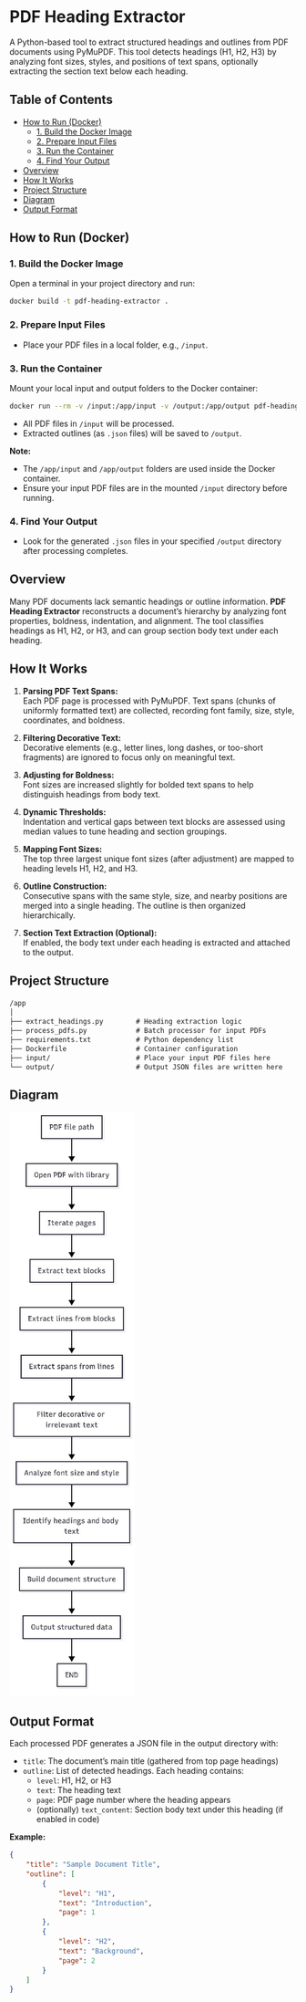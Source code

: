 # PDF Heading Extractor

A Python-based tool to extract structured headings and outlines from PDF documents using PyMuPDF. This tool detects headings (H1, H2, H3) by analyzing font sizes, styles, and positions of text spans, optionally extracting the section text below each heading.

## Table of Contents
- [How to Run (Docker)](#how-to-run-docker)
    - [1. Build the Docker Image](#1-build-the-docker-image)
    - [2. Prepare Input Files](#2-prepare-input-files)
    - [3. Run the Container](#3-run-the-container)
    - [4. Find Your Output](#4-find-your-output)
- [Overview](#overview)
- [How It Works](#how-it-works)
- [Project Structure](#project-structure)
- [Diagram](#diagram)
- [Output Format](#output-format)

## How to Run (Docker)

### 1. Build the Docker Image

Open a terminal in your project directory and run:

```bash
docker build -t pdf-heading-extractor .
```

### 2. Prepare Input Files

- Place your PDF files in a local folder, e.g., `/input`.

### 3. Run the Container

Mount your local input and output folders to the Docker container:

```bash
docker run --rm -v /input:/app/input -v /output:/app/output pdf-heading-extractor
```

- All PDF files in `/input` will be processed.
- Extracted outlines (as `.json` files) will be saved to `/output`.

**Note:**  
- The `/app/input` and `/app/output` folders are used inside the Docker container.
- Ensure your input PDF files are in the mounted `/input` directory before running.

### 4. Find Your Output

- Look for the generated `.json` files in your specified `/output` directory after processing completes.

## Overview

Many PDF documents lack semantic headings or outline information. **PDF Heading Extractor** reconstructs a document’s hierarchy by analyzing font properties, boldness, indentation, and alignment. The tool classifies headings as H1, H2, or H3, and can group section body text under each heading.

## How It Works

1. **Parsing PDF Text Spans:**  
   Each PDF page is processed with PyMuPDF. Text spans (chunks of uniformly formatted text) are collected, recording font family, size, style, coordinates, and boldness.

2. **Filtering Decorative Text:**  
   Decorative elements (e.g., letter lines, long dashes, or too-short fragments) are ignored to focus only on meaningful text.

3. **Adjusting for Boldness:**  
   Font sizes are increased slightly for bolded text spans to help distinguish headings from body text.

4. **Dynamic Thresholds:**  
   Indentation and vertical gaps between text blocks are assessed using median values to tune heading and section groupings.

5. **Mapping Font Sizes:**  
   The top three largest unique font sizes (after adjustment) are mapped to heading levels H1, H2, and H3.

6. **Outline Construction:**  
   Consecutive spans with the same style, size, and nearby positions are merged into a single heading. The outline is then organized hierarchically.

7. **Section Text Extraction (Optional):**  
   If enabled, the body text under each heading is extracted and attached to the output.

## Project Structure

```
/app
│
├── extract_headings.py        # Heading extraction logic
├── process_pdfs.py            # Batch processor for input PDFs
├── requirements.txt           # Python dependency list
├── Dockerfile                 # Container configuration
├── input/                     # Place your input PDF files here
└── output/                    # Output JSON files are written here
```

## Diagram

![PDF Extraction Flowchart](img.png)


## Output Format

Each processed PDF generates a JSON file in the output directory with:

- `title`: The document’s main title (gathered from top page headings)
- `outline`: List of detected headings. Each heading contains:
    - `level`: H1, H2, or H3
    - `text`: The heading text
    - `page`: PDF page number where the heading appears
    - (optionally) `text_content`: Section body text under this heading (if enabled in code)

**Example:**

```json
{
    "title": "Sample Document Title",
    "outline": [
        {
            "level": "H1",
            "text": "Introduction",
            "page": 1
        },
        {
            "level": "H2",
            "text": "Background",
            "page": 2
        }
    ]
}
```